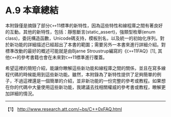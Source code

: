 # A.9 本章總結

本附錄僅是摘錄了部分`C++`11標準的新特性，因為這些特性和線程庫之間有著良好的互動。其他的新特性，包括：靜態斷言(static_assert)，強類型枚舉(enum class)，委託構造函數，Unicode碼支持，模板別名，以及統一的初始化序列。對於新功能的詳細描述已經超出了本書的範圍；需要另外一本書來進行詳細介紹。對標準改動的最好的概述可能就是由Bjarne Stroustrup編寫的《`C++`11FAQ》[1], 其他`C++`的參考書籍也會在未來對`C++`11標準進行覆蓋。

希望這裡的簡短介紹，能讓你瞭解這些新功能和線程庫之間的關係，並且在寫多線程代碼的時候能用到這些新功能。雖然，本附錄為了新特性提供了足夠簡單的例子，不過這裡還是一個簡單的介紹，並非新功能的一份完整的參考或教程。如果想在你的代碼中大量使用這些新功能，我建議去找相關權威的參考書或教程，瞭解更加詳細的情況。

----------

【1】 http://www.research.att.com/~bs/C++0xFAQ.html